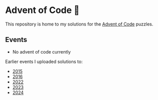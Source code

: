 # Advent of Code 🎄

This repository is home to my solutions for the [Advent of Code](https://adventofcode.com/) puzzles.

## Events

- No advent of code currently

Earlier events I uploaded solutions to:

- [2015](./2015/README.md)
- [2016](./2016/zig/README.md)
- [2022](./2022/rust/)
- [2023](./2023/haskell/)
- [2024](./2024/haskell/README.md)
